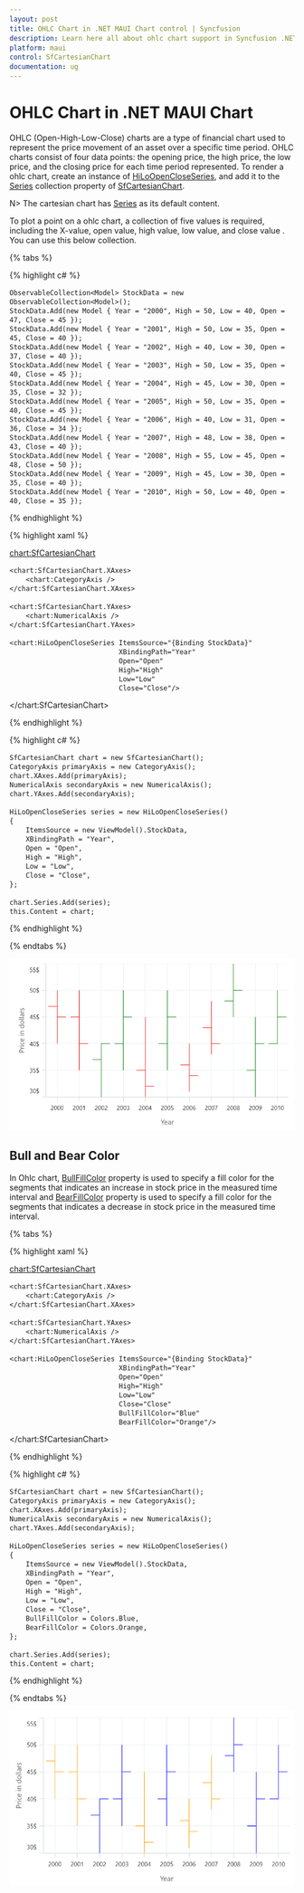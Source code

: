 ```yaml
---
layout: post
title: OHLC Chart in .NET MAUI Chart control | Syncfusion
description: Learn here all about ohlc chart support in Syncfusion .NET MAUI Chart (SfCartesianChart) control.
platform: maui
control: SfCartesianChart
documentation: ug
---
```


# OHLC Chart in .NET MAUI Chart

OHLC (Open-High-Low-Close) charts are a type of financial chart used to represent the price movement of an asset over a specific time period. OHLC charts consist of four data points: the opening price, the high price, the low price, and the closing price for each time period represented. To render a ohlc chart, create an instance of [HiLoOpenCloseSeries](), and add it to the [Series](https://help.syncfusion.com/cr/maui/Syncfusion.Maui.Charts.SfCartesianChart.html#Syncfusion_Maui_Charts_SfCartesianChart_Series) collection property of [SfCartesianChart](https://help.syncfusion.com/cr/maui/Syncfusion.Maui.Charts.SfCartesianChart.html?tabs=tabid-1).

N> The cartesian chart has [Series](https://help.syncfusion.com/cr/maui/Syncfusion.Maui.Charts.SfCartesianChart.html#Syncfusion_Maui_Charts_SfCartesianChart_Series) as its default content.

To plot a point on a ohlc chart, a collection of five values is required, including the X-value, open value, high value, low value, and close value . You can use this below collection.

{% tabs %}

{% highlight c# %}

    ObservableCollection<Model> StockData = new ObservableCollection<Model>();
    StockData.Add(new Model { Year = "2000", High = 50, Low = 40, Open = 47, Close = 45 });
    StockData.Add(new Model { Year = "2001", High = 50, Low = 35, Open = 45, Close = 40 });
    StockData.Add(new Model { Year = "2002", High = 40, Low = 30, Open = 37, Close = 40 });
    StockData.Add(new Model { Year = "2003", High = 50, Low = 35, Open = 40, Close = 45 });
    StockData.Add(new Model { Year = "2004", High = 45, Low = 30, Open = 35, Close = 32 });
    StockData.Add(new Model { Year = "2005", High = 50, Low = 35, Open = 40, Close = 45 });
    StockData.Add(new Model { Year = "2006", High = 40, Low = 31, Open = 36, Close = 34 });
    StockData.Add(new Model { Year = "2007", High = 48, Low = 38, Open = 43, Close = 40 });
    StockData.Add(new Model { Year = "2008", High = 55, Low = 45, Open = 48, Close = 50 });
    StockData.Add(new Model { Year = "2009", High = 45, Low = 30, Open = 35, Close = 40 });
    StockData.Add(new Model { Year = "2010", High = 50, Low = 40, Open = 40, Close = 35 });

{% endhighlight %}

{% highlight xaml %}

<chart:SfCartesianChart>

    <chart:SfCartesianChart.XAxes>
        <chart:CategoryAxis />
    </chart:SfCartesianChart.XAxes>

    <chart:SfCartesianChart.YAxes>
        <chart:NumericalAxis />
    </chart:SfCartesianChart.YAxes>   

    <chart:HiLoOpenCloseSeries ItemsSource="{Binding StockData}"
                               XBindingPath="Year"
                               Open="Open"
                               High="High"
                               Low="Low"
                               Close="Close"/>

</chart:SfCartesianChart>

{% endhighlight %}

{% highlight c# %}

    SfCartesianChart chart = new SfCartesianChart();
    CategoryAxis primaryAxis = new CategoryAxis();
    chart.XAxes.Add(primaryAxis);
    NumericalAxis secondaryAxis = new NumericalAxis();
    chart.YAxes.Add(secondaryAxis);

    HiLoOpenCloseSeries series = new HiLoOpenCloseSeries()
    {
        ItemsSource = new ViewModel().StockData,
        XBindingPath = "Year",
        Open = "Open",
        High = "High",
        Low = "Low",
        Close = "Close",
    };

    chart.Series.Add(series);
    this.Content = chart;

{% endhighlight %}

{% endtabs %}

![OHLC chart type in MAUI Chart](Chart-types_images/OHLCBasicRendering.png)

## Bull and Bear Color

In Ohlc chart, [BullFillColor]() property is used to specify a fill color for the segments that indicates an increase in stock price in the measured time interval and [BearFillColor]() property is used to specify a fill color for the segments that indicates a decrease in stock price in the measured time interval.

{% tabs %}

{% highlight xaml %}

<chart:SfCartesianChart>

    <chart:SfCartesianChart.XAxes>
        <chart:CategoryAxis />
    </chart:SfCartesianChart.XAxes>

    <chart:SfCartesianChart.YAxes>
        <chart:NumericalAxis />
    </chart:SfCartesianChart.YAxes>   

    <chart:HiLoOpenCloseSeries ItemsSource="{Binding StockData}"
                               XBindingPath="Year"
                               Open="Open"
                               High="High"
                               Low="Low"
                               Close="Close"
                               BullFillColor="Blue"
                               BearFillColor="Orange"/>

</chart:SfCartesianChart>

{% endhighlight %}

{% highlight c# %}

    SfCartesianChart chart = new SfCartesianChart();
    CategoryAxis primaryAxis = new CategoryAxis();
    chart.XAxes.Add(primaryAxis);
    NumericalAxis secondaryAxis = new NumericalAxis();
    chart.YAxes.Add(secondaryAxis);

    HiLoOpenCloseSeries series = new HiLoOpenCloseSeries()
    {
        ItemsSource = new ViewModel().StockData,
        XBindingPath = "Year",
        Open = "Open",
        High = "High",
        Low = "Low",
        Close = "Close",
        BullFillColor = Colors.Blue,
        BearFillColor = Colors.Orange,
    };

    chart.Series.Add(series);
    this.Content = chart;

{% endhighlight %}

{% endtabs %}

![OHLC chart fill color in MAUI Chart](Chart-types_images/OhlcFillColor.png)
